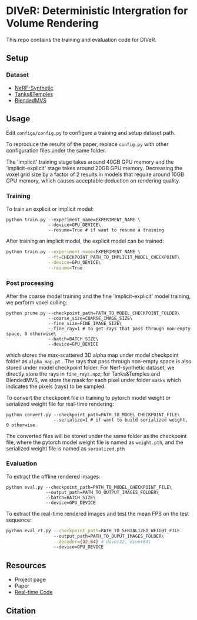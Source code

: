 # DIVeR: Deterministic Intergration for Volume Rendering
This repo contains the training and evaluation code for DIVeR.

## Setup

### Dataset

- [NeRF-Synthetic](https://github.com/bmild/nerf)
- [Tanks&Temples](https://github.com/facebookresearch/NSVF)
- [BlendedMVS](https://github.com/facebookresearch/NSVF)

## Usage

Edit `configs/config.py` to configure a training and setup dataset path.

To reproduce the results of the paper, replace `config.py` with other configuration files under the same folder.

The 'implicit' training stage takes around 40GB GPU memory and the 'implicit-explicit' stage takes around 20GB GPU memory. Decreasing the voxel grid size by a factor of 2 results in models that require around 10GB GPU memory, which causes acceptable deduction on rendering quality.

### Training

To train an explicit or implicit model:

```shell
python train.py --experiment_name=EXPERIMENT_NAME \
				--device=GPU_DEVICE\
				--resume=True # if want to resume a training
```

After training an implicit model, the explicit model can be trained:

```sh
python train.py --experiment_name=EXPERIMENT_NAME \
				--ft=CHECKPOINT_PATH_TO_IMPLICIT_MODEL_CHECKPOINT\
				--device=GPU_DEVICE\
				--resume=True
```

### Post processing

After the coarse model training and the fine 'implicit-explicit' model training, we perform voxel culling:

```shell
python prune.py --checkpoint_path=PATH_TO_MODEL_CHECKPOINT_FOLDER\
				--coarse_size=COARSE_IMAGE_SIZE\
				--fine_size=FINE_IMAGE_SIZE\
				--fine_ray=1 # to get rays that pass through non-empty space, 0 otherwise\
				--batch=BATCH_SIZE\
				--device=GPU_DEVICE
```

which stores the max-scattered 3D alpha map under model checkpoint folder as `alpha_map.pt` .  The rays that pass through non-empty space is also stored under model checkpoint folder. For Nerf-synthetic dataset, we directly store the rays in `fine_rays.npz`; for Tanks&Temples and BlendedMVS, we store the mask for each pixel under folder `masks` which indicates the pixels (rays) to be sampled.

To convert the checkpoint file in training to pytorch model weight or serialized weight file for real-time rendering:

```shell
python convert.py --checkpoint_path=PATH_TO_MODEL_CHECKPOINT_FILE\
				  --serialize=1 # if want to build serialized weight, 0 otherwise
```

The converted files will be stored under the same folder as the checkpoint file, where the pytorch model weight file is named as `weight.pth`, and the serialized weight file is named as `serialized.pth`

### Evaluation

To extract the offline rendered images:

```shell
python eval.py --checkpoint_path=PATH_TO_MODEL_CHECKPOINT_FILE\
			   --output_path=PATH_TO_OUTPUT_IMAGES_FOLDER\
			   --batch=BATCH_SIZE\
			   --device=GPU_DEVICE
```

To extract the real-time rendered images and test the mean FPS on the test sequence:

```sh
pyrhon eval_rt.py --checkpoint_path=PATH_TO_SERIALIZED_WEIGHT_FILE
				  --output_path=PATH_TO_OUPUT_IMAGES_FOLDER\
				  --decoder={32,64} # diver32, diver64\ 
				  --device=GPU_DEVICE
```

## Resources

- Project page
- Paper
- [Real-time Code](https://github.com/lwwu2/diver-rt)

## Citation

